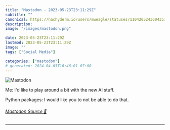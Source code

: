 ```yaml
---
title: "Mastodon - 2023-05-23T23:11:29Z"
subtitle: ""
canonical: https://hachyderm.io/users/mweagle/statuses/110420524360435130
description:
image: "/images/mastodon.png"

date: 2023-05-23T23:11:29Z
lastmod: 2023-05-23T23:11:29Z
image: ""
tags: ["Social Media"]

categories: ["mastodon"]
# generated: 2024-04-05T16:46:01-07:00
---
```

![Mastodon](/images/mastodon.png)

<p>Me: I&#39;d like to play around a bit with the new AI stuff.</p><p>Python packages: I would like you to not be able to do that.</p>


###### [Mastodon Source 🐘](https://hachyderm.io/@mweagle/110420524360435130)

___
